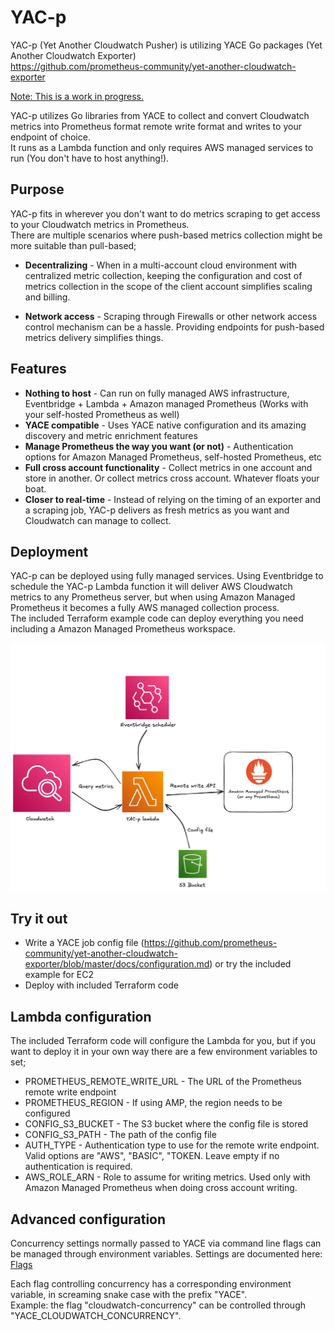 # YAC-p

YAC-p (Yet Another Cloudwatch Pusher) is utilizing YACE Go packages (Yet Another Cloudwatch Exporter)  
https://github.com/prometheus-community/yet-another-cloudwatch-exporter

<u>Note: This is a work in progress.</u>

YAC-p utilizes Go libraries from YACE to collect and convert Cloudwatch metrics into Prometheus format remote write format and writes to your endpoint of choice.  
It runs as a Lambda function and only requires AWS managed services to run (You don't have to host anything!).   

## Purpose

YAC-p fits in wherever you don't want to do metrics scraping to get access to your Cloudwatch metrics in Prometheus.   
There are multiple scenarios where push-based metrics collection might be more suitable than pull-based;

- <b>Decentralizing</b> - When in a multi-account cloud environment with centralized metric collection, keeping the configuration and cost of metrics collection in the scope of the client account simplifies scaling and billing.

- <b>Network access</b> - Scraping through Firewalls or other network access control mechanism can be a hassle. Providing endpoints for push-based metrics delivery simplifies things.

## Features

- <b>Nothing to host</b> - Can run on fully managed AWS infrastructure, Eventbridge + Lambda + Amazon managed Prometheus (Works with your self-hosted Prometheus as well)
- <b>YACE compatible</b> - Uses YACE native configuration and its amazing discovery and metric enrichment features
- <b>Manage Prometheus the way you want (or not)</b> - Authentication options for Amazon Managed Prometheus, self-hosted Prometheus, etc
- <b>Full cross account functionality</b> - Collect metrics in one account and store in another. Or collect metrics cross account. Whatever floats your boat. 
- <b>Closer to real-time</b> - Instead of relying on the timing of an exporter and a scraping job, YAC-p delivers as fresh metrics as you want and Cloudwatch can manage to collect.

## Deployment

YAC-p can be deployed using fully managed services. Using Eventbridge to schedule the YAC-p Lambda function it will deliver AWS Cloudwatch metrics to any Prometheus server, but when using Amazon Managed Prometheus it becomes a fully AWS managed collection process.  
The included Terraform example code can deploy everything you need including a Amazon Managed Prometheus workspace.

![Deployment](img/deployment.png)

## Try it out
- Write a YACE job config file (https://github.com/prometheus-community/yet-another-cloudwatch-exporter/blob/master/docs/configuration.md) or try the included example for EC2
- Deploy with included Terraform code

## Lambda configuration
The included Terraform code will configure the Lambda for you, but if you want to deploy it in your own way there are a few environment variables to set;

- PROMETHEUS_REMOTE_WRITE_URL - The URL of the Prometheus remote write endpoint
- PROMETHEUS_REGION - If using AMP, the region needs to be configured
- CONFIG_S3_BUCKET - The S3 bucket where the config file is stored
- CONFIG_S3_PATH - The path of the config file
- AUTH_TYPE - Authentication type to use for the remote write endpoint. Valid options are "AWS", "BASIC", "TOKEN. Leave empty if no authentication is required.
- AWS_ROLE_ARN - Role to assume for writing metrics. Used only with Amazon Managed Prometheus when doing cross account writing.

## Advanced configuration
Concurrency settings normally passed to YACE via command line flags can be managed through environment variables. Settings are documented here: [Flags](https://github.com/prometheus-community/yet-another-cloudwatch-exporter/blob/master/docs/configuration.md#command-line-flags)

Each flag controlling concurrency has a corresponding environment variable, in screaming snake case with the prefix "YACE".  
Example: the flag "cloudwatch-concurrency" can be controlled through "YACE_CLOUDWATCH_CONCURRENCY".

